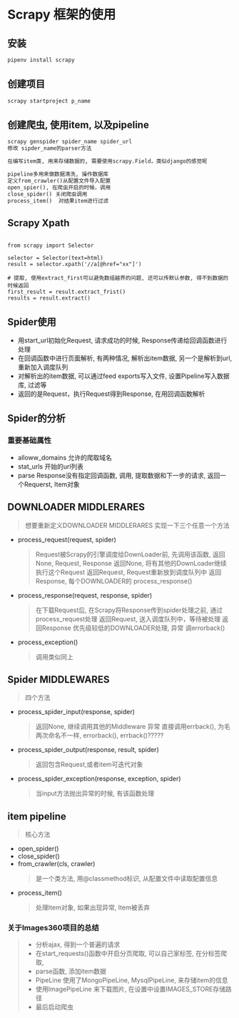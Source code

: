 
# Scrapy 框架的使用

## 安装
```bash
pipenv install scrapy
```

## 创建项目
```bash
scrapy startproject p_name
```

## 创建爬虫, 使用item, 以及pipeline
```python
scrapy genspider spider_name spider_url
修改 sipder_name的parser方法

在编写item类, 用来存储数据的, 需要使用scrapy.Field，类似django的感觉呢

pipeline多用来做数据清洗, 操作数据库
定义from_crawler()从配置文件导入配置
open_spier(), 在爬虫开启的时候，调用
close_spider() 关闭爬虫调用
process_item()  对结果item进行过滤
```

## Scrapy Xpath
```python3

from scrapy import Selector

selector = Selector(text=html)
result = selector.xpath('//a[@href="xx"]')

# 提取, 使用extract_first可以避免数组越界的问题, 还可以传默认参数, 得不到数据的时候返回
first_result = result.extract_frist()
results = result.extract()

```

## Spider使用
* 用start\_url初始化Request, 请求成功的时候, Response传递给回调函数进行处理
* 在回调函数中进行页面解析, 有两种情况, 解析出item数据, 另一个是解析到url, 重新加入调度队列
* 对解析出的item数据, 可以通过feed exports写入文件, 设置Pipeline写入数据库, 过滤等
* 返回的是Request，执行Request得到Response, 在用回调函数解析


## Spider的分析
### 重要基础属性
* alloww\_domains  允许的爬取域名
* stat\_urls 开始的url列表
* parse Response没有指定回调函数, 调用, 提取数据和下一步的请求, 返回一个Requerst, Item对象

## DOWNLOADER MIDDLERARES
> 想要重新定义DOWNLOADER MIDDLERARES 实现一下三个任意一个方法
* process\_request(request, spider)
    > Request被Scrapy的引擎调度给DownLoader前, 先调用该函数, 返回None, Request, Response
    > 返回None, 将有其他的DownLoader继续执行这个Request
    > 返回Request, Request重新放到调度队列中
    > 返回Response, 每个DOWNLOADER的 process_response()

* process\_response(request, response, spider)
    > 在下载Request后, 在Scrapy将Response传到spider处理之前, 通过process_request处理
    > 返回Request, 送入调度队列中，等待被处理
    > 返回Response 优先级较低的DOWNLOADER处理, 
    > 异常 调errorback()

* process\_exception()
    > 调用类似同上

## Spider MIDDLEWARES
> 四个方法
* process\_spider\_input(response, spider)
    > 返回None, 继续调用其他的Middleware
    > 异常 直接调用errback(), 为毛两次命名不一样, errorback(), errback()?????

* process\_spider\_output(response, result, spider)
    > 返回包含Request,或者item可迭代对象

* process\_spider\_exception(response, exception, spider)
    > 当input方法抛出异常的时候, 有该函数处理

## item pipeline
> 核心方法
* open\_spider()
* close\_spider()
* from\_crawler(cls, crawler)
    > 是一个类方法, 用@classmethod标识, 从配置文件中读取配置信息
* process\_item()
    > 处理Item对象, 如果出现异常, Item被丢弃

### 关于Images360项目的总结
> * 分析ajax, 得到一个普遍的请求
> * 在start\_requests()函数中开启分页爬取, 可以自己家标签, 在分标签爬取,
> * parse函数, 添加item数据
> * PipeLine 使用了MongoPipeLine, MysqlPipeLine, 来存储item的信息
> * 使用ImagePipeLine 来下载图片, 在设置中设置IMAGES\_STORE存储路径
> * 最后启动爬虫

